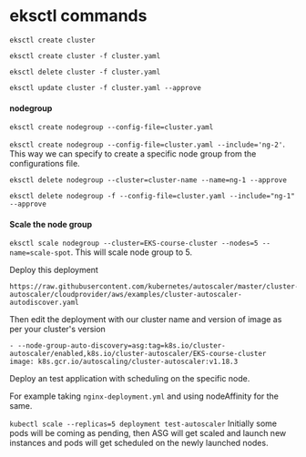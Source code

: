 # eksctl commands

`eksctl create cluster`

`eksctl create cluster -f cluster.yaml`

`eksctl delete cluster -f cluster.yaml`

`eksctl update cluster -f cluster.yaml --approve`

#### nodegroup

`eksctl create nodegroup --config-file=cluster.yaml`

`eksctl create nodegroup --config-file=cluster.yaml --include='ng-2'`. This way we can specify to create a specific node group from the configurations file.

`eksctl delete nodegroup --cluster=cluster-name --name=ng-1 --approve`

`eksctl delete nodegroup -f --config-file=cluster.yaml --include="ng-1" --approve`

#### Scale the node group

`eksctl scale nodegroup --cluster=EKS-course-cluster --nodes=5 --name=scale-spot`. This will scale node group to 5.


Deploy this deployment
```
https://raw.githubusercontent.com/kubernetes/autoscaler/master/cluster-autoscaler/cloudprovider/aws/examples/cluster-autoscaler-autodiscover.yaml
```

Then edit the deployment with our cluster name and version of image as per your cluster's version

``` 
- --node-group-auto-discovery=asg:tag=k8s.io/cluster-autoscaler/enabled,k8s.io/cluster-autoscaler/EKS-course-cluster
image: k8s.gcr.io/autoscaling/cluster-autoscaler:v1.18.3
 ```

Deploy an  test application with scheduling on the specific node.

For example taking `nginx-deployment.yml` and using nodeAffinity for the same.

`kubectl scale --replicas=5 deployment test-autoscaler` Initially some pods will be coming as pending, then ASG will get scaled and launch new instances and pods will get scheduled on the newly launched nodes.














